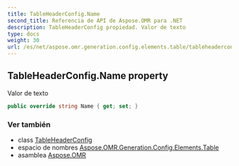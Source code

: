 ```yaml
---
title: TableHeaderConfig.Name
second_title: Referencia de API de Aspose.OMR para .NET
description: TableHeaderConfig propiedad. Valor de texto
type: docs
weight: 30
url: /es/net/aspose.omr.generation.config.elements.table/tableheaderconfig/name/
---
```

## TableHeaderConfig.Name property

Valor de texto

```csharp
public override string Name { get; set; }
```

### Ver también

* class [TableHeaderConfig](../)
* espacio de nombres [Aspose.OMR.Generation.Config.Elements.Table](../../tableheaderconfig/)
* asamblea [Aspose.OMR](../../../)


